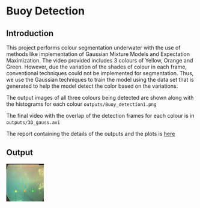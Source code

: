 # Buoy Detection

## Introduction 

This project performs colour segmentation underwater with the use of methods like implementation of Gaussian Mixture Models and Expectation Maximization.
The video provided includes 3 colours of Yellow, Orange and Green. However, due the variation of the shades of colour in each frame, conventional techniques could not be implemented for segmentation. Thus, we use the Gaussian techniques to train the model using the data set that is generated to help the model detect the color based on the variations. 

The output images of all three colours being detected are shown along with the histograms for each colour ``outputs/Buoy_detection1.png``

The final video with the overlap of the detection frames for each colour is in ``outputs/3D_gauss.avi``

The report containing the details of the outputs and the plots is [here](https://github.com/kmushty/Buoy_Detection/blob/main/Project_3_Report.pdf) 


## Output 

<img src="outputs/Buoy_detection1.png" width="100" height="100">

